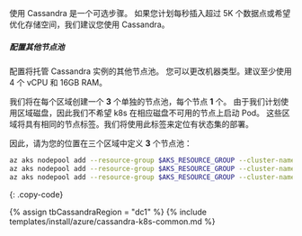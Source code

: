 使用 Cassandra 是一个可选步骤。
如果您计划每秒插入超过 5K 个数据点或希望优化存储空间，我们建议您使用 Cassandra。

##### 配置其他节点池

配置将托管 Cassandra 实例的其他节点池。
您可以更改机器类型。建议至少使用 4 个 vCPU 和 16GB RAM。

我们将在每个区域创建一个 **3** 个单独的节点池，每个节点 **1** 个。
由于我们计划使用区域磁盘，因此我们不希望 k8s 在相应磁盘不可用的节点上启动 Pod。
这些区域将具有相同的节点标签。我们将使用此标签来定位有状态集的部署。

因此，请为您的位置在三个区域中定义 **3** 个节点池：

```bash
az aks nodepool add --resource-group $AKS_RESOURCE_GROUP --cluster-name $TB_CLUSTER_NAME --name tbcassandra1 --node-count 1 --zones 1 --labels role=cassandra
az aks nodepool add --resource-group $AKS_RESOURCE_GROUP --cluster-name $TB_CLUSTER_NAME --name tbcassandra2 --node-count 1 --zones 2 --labels role=cassandra
az aks nodepool add --resource-group $AKS_RESOURCE_GROUP --cluster-name $TB_CLUSTER_NAME --name tbcassandra3 --node-count 1 --zones 3 --labels role=cassandra
```
{: .copy-code}

{% assign tbCassandraRegion = "dc1" %}
{% include templates/install/azure/cassandra-k8s-common.md %}